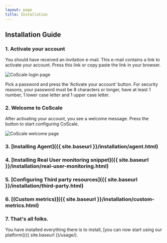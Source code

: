 ```yaml
---
layout: page
title: Installation
---
```


## Installation Guide

### 1. Activate your account
You should have received an invitation e-mail. This e-mail contains a link to activate your account. Press this link or copy paste the link in your browser.

<p class="text-center"><img src="{{ site.baseurl }}/gfx/installation/index/login.png" alt="CoScale login page" /></p>

Pick a password and press the ‘Activate your account’ button. For security reasons, your password must be 8 characters or longer, have at least 1 number, 1 lower case letter and 1 upper case letter.

### 2. Welcome to CoScale

After activating your account, you see a welcome message. Press the button to start configuring CoScale.

<p class="text-center"><img src="{{ site.baseurl }}/gfx/installation/index/welcome_page.png" alt="CoScale welcome page" /></p>

### 3. [Installing Agent]({{ site.baseurl }}/installation/agent.html)

### 4. [Installing Real User monitoring snippet]({{ site.baseurl }}/installation/real-user-monitoring.html)

### 5. [Configuring Third party resources]({{ site.baseurl }}/installation/third-party.html)

### 6. [(Custom metrics)]({{ site.baseurl }}/installation/custom-metrics.html)

### 7. That's all folks.

You have installed everything there is to install, [you can now start using our platform]({{ site.baseurl }}/usage/).
